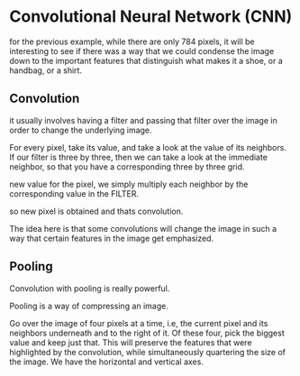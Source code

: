 # Convolutional Neural Network (CNN)

for the previous example, while there are only 784 pixels, it will be interesting to see if there was a way that we could condense the image down to the important features that distinguish what makes it a shoe, or a handbag, or a shirt. 

## Convolution 

it usually involves having a filter and passing that filter over the image in order to change the underlying image. 

For every pixel, take its value, and take a look at the value of its neighbors. If our filter is three by three, then we can take a look at the immediate neighbor, so that you have a corresponding three by three grid.

new value for the pixel, we simply multiply each neighbor by the corresponding value in the FILTER.

so new pixel is obtained and thats convolution.

The idea here is that some convolutions will change the image in such a way that certain features in the image get emphasized.

## Pooling

Convolution with pooling is really powerful.

Pooling is a way of compressing an image.

Go over the image of four pixels at a time, i.e, the current pixel and its neighbors underneath and to the right of it. Of these four, pick the biggest value and keep just that.  This will preserve the features that were highlighted by the convolution, while simultaneously quartering the size of the image. We have the horizontal and vertical axes.
